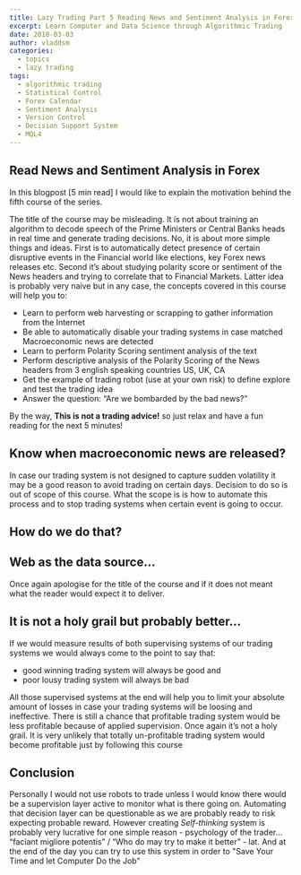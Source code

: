 ```yaml
---
title: Lazy Trading Part 5 Reading News and Sentiment Analysis in Forex
excerpt: Learn Computer and Data Science through Algorithmic Trading
date: 2018-03-03
author: vladdsm
categories:
  - topics
  - lazy trading
tags:
  - algorithmic trading
  - Statistical Control
  - Forex Calendar
  - Sentiment Analysis
  - Version Control
  - Decision Support System
  - MQL4
---
```


## Read News and Sentiment Analysis in Forex

In this blogpost [5 min read] I would like to explain the motivation behind the fifth course of the series. 

The title of the course may be misleading. It is not about training an algorithm to decode speech of the Prime Ministers or Central Banks heads in real time and generate trading decisions. No, it is about more simple things and ideas. First is to automatically detect presence of certain disruptive events in the Financial world like elections, key Forex news releases etc. Second it’s about studying polarity score or sentiment of the News headers and trying to correlate that to Financial Markets. Latter idea is probably very naive but in any case, the concepts covered in this course will help you to:

* Learn to perform web harvesting or scrapping to gather information from the Internet
* Be able to automatically disable your trading systems in case matched Macroeconomic news are detected
* Learn to perform Polarity Scoring sentiment analysis of the text
* Perform descriptive analysis of the Polarity Scoring of the News headers from 3 english speaking countries US, UK, CA
* Get the example of trading robot (use at your own risk) to define explore and test the trading idea
* Answer the question: “Are we bombarded by the bad news?” 

By the way, **This is not a trading advice!** so just relax and have a fun reading for the next 5 minutes!

## Know when macroeconomic news are released?

In case our trading system is not designed to capture sudden volatility it may be a good reason to avoid trading on certain days. Decision to do so is out of scope of this course. What the scope is is how to automate this process and to stop trading systems when certain event is going to occur.

## How do we do that?


## Web as the data source…

Once again apologise for the title of the course and if it does not meant what the reader would expect it to deliver.
 
## It is not a holy grail but probably better…

If we would measure results of both supervising systems of our trading systems we would always come to the point to say that:

- good winning trading system will always be good and 
- poor lousy trading system will always be bad

All those supervised systems at the end will help you to limit your absolute amount of losses in case your trading systems will be loosing and ineffective.  There is still a chance that profitable trading system would be less profitable because of applied supervision. Once again it’s not a holy grail. It is very unlikely that totally un-profitable trading system would become profitable just by following this course

## Conclusion

Personally I would not use robots to trade unless I would know there would be a supervision layer active to monitor what is there going on. Automating that decision layer can be questionable as we are probably ready to risk expecting probable reward. However creating *Self-thinking* system is probably very lucrative for one simple reason - psychology of the trader… “faciant migliore potentis” / “Who do may try to make it better” - lat. And at the end of the day you can try to use this system in order to "Save Your Time and let Computer Do the Job"

